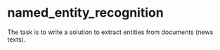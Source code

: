 # named_entity_recognition
The task is to write a solution to extract entities from documents (news texts).
